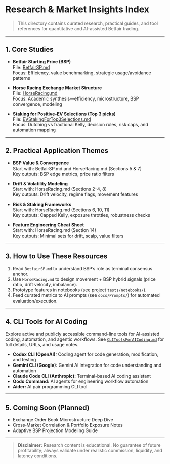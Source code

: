 # Research & Market Insights Index

>This directory contains curated research, practical guides, and tool references for quantitative and AI-assisted Betfair trading.

---

## 1. Core Studies

- **Betfair Starting Price (BSP)**  
  File: [BetfairSP.md](BetfairSP.md)  
  Focus: Efficiency, value benchmarking, strategic usage/avoidance patterns

- **Horse Racing Exchange Market Structure**  
  File: [HorseRacing.md](HorseRacing.md)  
  Focus: Academic synthesis—efficiency, microstructure, BSP convergence, modeling

- **Staking for Positive‑EV Selections (Top 3 picks)**  
  File: [EVStakingForTop3Selections.md](EVStakingForTop3Selections.md)  
  Focus: Dutching vs fractional Kelly, decision rules, risk caps, and automation mapping

---

## 2. Practical Application Themes

- **BSP Value & Convergence**  
  Start with: BetfairSP.md and HorseRacing.md (Sections 5 & 7)  
  Key outputs: BSP edge metrics, price ratio filters

- **Drift & Volatility Modeling**  
  Start with: HorseRacing.md (Sections 2–4, 8)  
  Key outputs: Drift velocity, regime flags, movement features

- **Risk & Staking Frameworks**  
  Start with: HorseRacing.md (Sections 6, 10, 11)  
  Key outputs: Capped Kelly, exposure throttles, robustness checks

- **Feature Engineering Cheat Sheet**  
  Start with: HorseRacing.md (Section 14)  
  Key outputs: Minimal sets for drift, scalp, value filters

---

## 3. How to Use These Resources

1. Read `BetfairSP.md` to understand BSP’s role as terminal consensus anchor.
2. Use `HorseRacing.md` to design movement + BSP hybrid signals (price ratio, drift velocity, imbalance).
3. Prototype features in notebooks (see project `tests/notebooks/`).
4. Feed curated metrics to AI prompts (see `docs/Prompts/`) for automated evaluation/execution.

---

## 4. CLI Tools for AI Coding

Explore active and publicly accessible command-line tools for AI-assisted coding, automation, and agentic workflows. See [`CLIToolsForAICoding.md`](CLIToolsForAICoding.md) for full details, URLs, and usage notes.

- **Codex CLI (OpenAI):** Coding agent for code generation, modification, and testing
- **Gemini CLI (Google):** Gemini AI integration for code understanding and automation
- **Claude Code CLI (Anthropic):** Terminal-based AI coding assistant
- **Qodo Command:** AI agents for engineering workflow automation
- **Aider:** AI pair programming CLI tool

---

## 5. Coming Soon (Planned)

- Exchange Order Book Microstructure Deep Dive
- Cross‑Market Correlation & Portfolio Exposure Notes
- Adaptive BSP Projection Modeling Guide

---

> **Disclaimer:** Research content is educational. No guarantee of future profitability; always validate under realistic commission, liquidity, and latency conditions.

